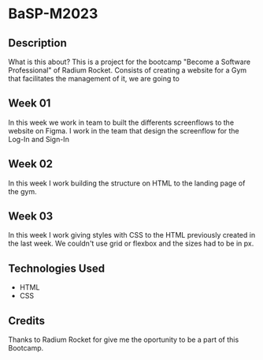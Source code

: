 # BaSP-M2023

## Description

What is this about? This is a project for the bootcamp "Become a Software Professional" of Radium Rocket.
Consists of creating a website for a Gym that facilitates the management of it, we are going to 

## Week 01

In this week we work in team to built the differents screenflows to the website on Figma. I work in the team that design the screenflow for the Log-In and Sign-In 

## Week 02

In this week I work building the structure on HTML to the landing page of the gym.

## Week 03

In this week I work giving styles with CSS to the HTML previously created in the last week. We couldn't use grid or flexbox and the sizes had to be in px.

## Technologies Used

- HTML
- CSS

## Credits

Thanks to Radium Rocket for give me the oportunity to be a part of this Bootcamp.